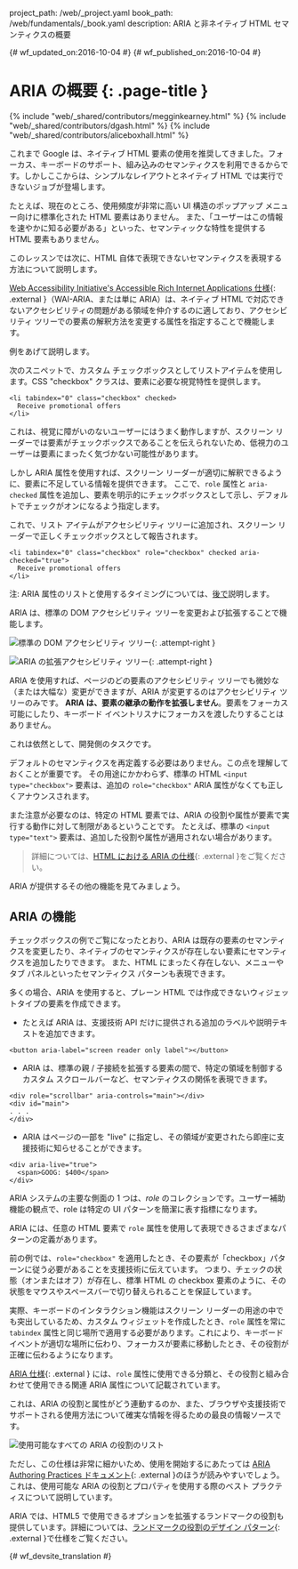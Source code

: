 project_path: /web/_project.yaml
book_path: /web/fundamentals/_book.yaml
description: ARIA と非ネイティブ HTML セマンティクスの概要


{# wf_updated_on:2016-10-04 #}
{# wf_published_on:2016-10-04 #}

# ARIA の概要 {: .page-title }

{% include "web/_shared/contributors/megginkearney.html" %}
{% include "web/_shared/contributors/dgash.html" %}
{% include "web/_shared/contributors/aliceboxhall.html" %}



これまで Google は、ネイティブ HTML 要素の使用を推奨してきました。フォーカス、キーボードのサポート、組み込みのセマンティクスを利用できるからです。しかしここからは、シンプルなレイアウトとネイティブ HTML では実行できないジョブが登場します。

たとえば、現在のところ、使用頻度が非常に高い UI 構造のポップアップ メニュー向けに標準化された HTML 要素はありません。
また、「ユーザーはこの情報を速やかに知る必要がある」といった、セマンティックな特性を提供する HTML 要素もありません。



このレッスンでは次に、HTML 自体で表現できないセマンティクスを表現する方法について説明します。


[Web Accessibility Initiative's Accessible Rich Internet Applications 仕様](https://www.w3.org/TR/wai-aria/){: .external }（WAI-ARIA、または単に ARIA）は、ネイティブ HTML で対応できないアクセシビリティの問題がある領域を仲介するのに適しており、アクセシビリティ ツリーでの要素の解釈方法を変更する属性を指定することで機能します。



例をあげて説明します。


次のスニペットで、カスタム チェックボックスとしてリストアイテムを使用します。CSS "checkbox" クラスは、要素に必要な視覚特性を提供します。



    <li tabindex="0" class="checkbox" checked>
      Receive promotional offers
    </li>
    

これは、視覚に障がいのないユーザーにはうまく動作しますが、スクリーン リーダーでは要素がチェックボックスであることを伝えられないため、低視力のユーザーは要素にまったく気づかない可能性があります。



しかし ARIA 属性を使用すれば、スクリーン リーダーが適切に解釈できるように、要素に不足している情報を提供できます。
ここで、`role` 属性と `aria-checked` 属性を追加し、要素を明示的にチェックボックスとして示し、デフォルトでチェックがオンになるよう指定します。

これで、リスト アイテムがアクセシビリティ ツリーに追加され、スクリーン リーダーで正しくチェックボックスとして報告されます。



    <li tabindex="0" class="checkbox" role="checkbox" checked aria-checked="true">
      Receive promotional offers
    </li>
    

注: ARIA 属性のリストと使用するタイミングについては、[後で](#what-can-aria-do)説明します。

ARIA は、標準の DOM アクセシビリティ ツリーを変更および拡張することで機能します。

![標準の DOM アクセシビリティ ツリー](imgs/acctree1.jpg){: .attempt-right }

![ARIA の拡張アクセシビリティ ツリー](imgs/acctree2.jpg){: .attempt-right }

ARIA を使用すれば、ページのどの要素のアクセシビリティ ツリーでも微妙な（または大幅な）変更ができますが、ARIA が変更するのはアクセシビリティ ツリーのみです。
**ARIA は、要素の継承の動作を拡張しません**。要素をフォーカス可能にしたり、キーボード イベントリスナにフォーカスを渡したりすることはありません。

これは依然として、開発側のタスクです。


デフォルトのセマンティクスを再定義する必要はありません。この点を理解しておくことが重要です。
その用途にかかわらず、標準の HTML `<input type="checkbox">` 要素は、追加の `role="checkbox"` ARIA 属性がなくても正しくアナウンスされます。



また注意が必要なのは、特定の HTML 要素では、ARIA の役割や属性が要素で実行する動作に対して制限があるということです。
たとえば、標準の `<input
type="text">` 要素は、追加した役割や属性が適用されない場合があります。

> 詳細については、[HTML における ARIA の仕様](https://www.w3.org/TR/html-aria/#sec-strong-native-semantics){: .external }をご覧ください。


ARIA が提供するその他の機能を見てみましょう。

##  ARIA の機能

チェックボックスの例でご覧になったとおり、ARIA は既存の要素のセマンティクスを変更したり、ネイティブのセマンティクスが存在しない要素にセマンティクスを追加したりできます。
また、HTML にまったく存在しない、メニューやタブ パネルといったセマンティクス パターンも表現できます。

多くの場合、ARIA を使用すると、プレーン HTML では作成できないウィジェットタイプの要素を作成できます。


 - たとえば ARIA は、支援技術 API だけに提供される追加のラベルや説明テキストを追加できます。<br>


<div class="clearfix"></div>
      
    <button aria-label="screen reader only label"></button>


 - ARIA は、標準の親 / 子接続を拡張する要素の間で、特定の領域を制御するカスタム スクロールバーなど、セマンティクスの関係を表現できます。



<div class="clearfix"></div>

    <div role="scrollbar" aria-controls="main"></div>
    <div id="main">
    . . .
    </div>

    

 - ARIA はページの一部を "live" に指定し、その領域が変更されたら即座に支援技術に知らせることができます。


<div class="clearfix"></div>

    <div aria-live="true">
      <span>GOOG: $400</span>
    </div>

    
ARIA システムの主要な側面の 1 つは、*role* のコレクションです。ユーザー補助機能の観点で、role は特定の UI パターンを簡潔に表す指標になります。

ARIA には、任意の HTML 要素で `role` 属性を使用して表現できるさまざまなパターンの定義があります。


前の例では、`role="checkbox"` を適用したとき、その要素が「checkbox」パターンに従う必要があることを支援技術に伝えています。
つまり、チェックの状態（オンまたはオフ）が存在し、標準 HTML の checkbox 要素のように、その状態をマウスやスペースバーで切り替えられることを保証しています。




実際、キーボードのインタラクション機能はスクリーン リーダーの用途の中でも突出しているため、カスタム ウィジェットを作成したとき、`role` 属性を常に `tabindex` 属性と同じ場所で適用する必要があります。これにより、キーボード イベントが適切な場所に伝わり、フォーカスが要素に移動したとき、その役割が正確に伝わるようになります。





[ARIA 仕様](https://www.w3.org/TR/wai-aria/){: .external } には、`role` 属性に使用できる分類と、その役割と組み合わせて使用できる関連 ARIA 属性について記載されています。

これは、ARIA の役割と属性がどう連動するのか、また、ブラウザや支援技術でサポートされる使用方法について確実な情報を得るための最良の情報ソースです。




![使用可能なすべての ARIA の役割のリスト](imgs/aria-roles.jpg)

ただし、この仕様は非常に細かいため、使用を開始するにあたっては [ARIA
Authoring Practices ドキュメント](https://www.w3.org/TR/wai-aria-practices-1.1/){: .external }のほうが読みやすいでしょう。これは、使用可能な ARIA の役割とプロパティを使用する際のベスト プラクティスについて説明しています。



ARIA では、HTML5 で使用できるオプションを拡張するランドマークの役割も提供しています。詳細については、[ランドマークの役割のデザイン パターン](https://www.w3.org/TR/wai-aria-practices-1.1#kbd_layout_landmark_XHTML){: .external }で仕様をご覧ください。






{# wf_devsite_translation #}

